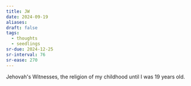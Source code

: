 ```yaml
---
title: JW
date: 2024-09-19
aliases: 
draft: false
tags:
  - thoughts
  - seedlings
sr-due: 2024-12-25
sr-interval: 76
sr-ease: 270
---
```

Jehovah's Witnesses, the religion of my childhood until I was 19 years old.